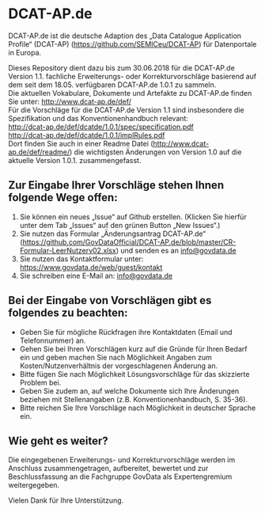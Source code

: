 # DCAT-AP.de
DCAT-AP.de ist die deutsche Adaption des „Data Catalogue Application Profile“ (DCAT-AP) (https://github.com/SEMICeu/DCAT-AP) für Datenportale in Europa.

Dieses Repository dient dazu bis zum 30.06.2018 für die DCAT-AP.de Version 1.1. fachliche Erweiterungs- oder Korrekturvorschläge basierend auf dem seit dem 18.05. verfügbaren DCAT-AP.de 1.0.1 zu sammeln. <br>
Die aktuellen Vokabulare, Dokumente und Artefakte zu DCAT-AP.de finden Sie unter: 
http://www.dcat-ap.de/def/ <br>
Für die Vorschläge für die DCAT-AP.de Version 1.1 sind insbesondere die Spezifikation und das Konventionenhandbuch relevant:   
http://dcat-ap.de/def/dcatde/1.0.1/spec/specification.pdf <br>
http://dcat-ap.de/def/dcatde/1.0.1/implRules.pdf <br>
Dort finden Sie auch in einer Readme Datei (http://www.dcat-ap.de/def/readme/) die wichtigsten Änderungen von Version 1.0 auf die aktuelle Version 1.0.1. zusammengefasst. 

## Zur Eingabe Ihrer Vorschläge stehen Ihnen folgende Wege offen: 

1. Sie können ein neues „Issue“ auf Github erstellen. (Klicken Sie hierfür unter dem Tab „Issues“ auf den grünen Button „New Issues“.)  
2. Sie nutzen das Formular „Änderungsantrag DCAT-AP.de“ (https://github.com/GovDataOfficial/DCAT-AP.de/blob/master/CR-Formular-LeerNutzerv02.xlsx) und senden es an info@govdata.de 
3. Sie nutzen das Kontaktformular unter: https://www.govdata.de/web/guest/kontakt  
4. Sie schreiben eine E-Mail an: info@govdata.de 

## Bei der Eingabe von Vorschlägen gibt es folgendes zu beachten:

-	Geben Sie für mögliche Rückfragen ihre Kontaktdaten (Email und Telefonnummer) an. 
-	Gehen Sie bei Ihren Vorschlägen kurz auf die Gründe für Ihren Bedarf ein und geben machen Sie nach Möglichkeit Angaben zum Kosten/Nutzenverhältnis der vorgeschlagenen Änderung an.
-	Bitte fügen Sie nach Möglichkeit Lösungsvorschläge für das skizzierte Problem bei. 
-	Geben Sie zudem an, auf welche Dokumente sich Ihre Änderungen beziehen mit Stellenangaben (z.B. Konventionenhandbuch, S. 35-36). 
- Bitte reichen Sie Ihre Vorschläge nach Möglichkeit in deutscher Sprache ein. 
	
## Wie geht es weiter? 

Die eingegebenen Erweiterungs- und Korrekturvorschläge werden im Anschluss zusammengetragen, aufbereitet, bewertet und zur Beschlussfassung an die Fachgruppe GovData als Expertengremium weitergegeben.

Vielen Dank für Ihre Unterstützung.

